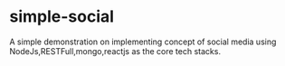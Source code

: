 # simple-social
A simple demonstration on implementing concept of social media using NodeJs,RESTFull,mongo,reactjs as the core tech stacks.
